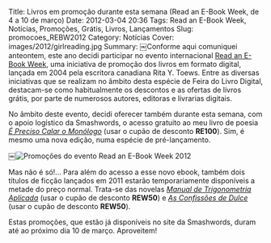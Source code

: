 Title: Livros em promoção durante esta semana (Read an E-Book Week, de 4 a 10 de março)
Date: 2012-03-04 20:36
Tags: Read an E-Book Week, Notícias, Promoções, Grátis, Livros, Lançamentos
Slug: promocoes_REBW2012
Category: Notícias
Cover: images/2012/girlreading.jpg
Summary: ￼Conforme aqui comuniquei anteontem, este ano decidi participar no evento internacional [Read an E-Book Week](https://www.facebook.com/Read-an-E-Book-Week-193882590629749/), uma iniciativa de promoção dos livros em formato digital, lançada em 2004 pela escritora canadiana Rita Y. Toews. Entre as diversas iniciativas que se realizam no âmbito desta espécie de Feira do Livro Digital, destacam-se como habitualmente os descontos e as ofertas de livros grátis, por parte de numerosos autores, editoras e livrarias digitais. 

No âmbito deste evento, decidi oferecer também durante esta semana, com o apoio logístico da Smashwords, o acesso gratuito ao meu livro de poesia *[É Preciso Calar o Monólogo](http://www.smashwords.com/books/view/114023#longdescr?ref=victordomingos)* (usar o cupão de desconto **RE100**). Sim, é mesmo uma nova edição, numa espécie de pré-lançamento.

￼![Promoções do evento Read an E-Book Week 2012]({filename}/images/2012/promo-rebw2012.jpg)


Mas não é só!… Para além do acesso a esse novo ebook, também dois títulos de ficção lançados em 2011 estarão temporariamente disponíveis a metade do preço normal. Trata-se das novelas *[Manual de Trigonometria Aplicada](http://www.smashwords.com/books/view/102148#longdescr?ref=victordomingos)* (usar o cupão de desconto **REW50**) e *[As Confissões de Dulce](http://www.smashwords.com/books/view/102148#longdescr?ref=victordomingos)* (usar o cupão de desconto **REW50**). 

Estas promoções, que estão já disponíveis no site da Smashwords, duram até ao próximo dia 10 de março. Aproveitem!
